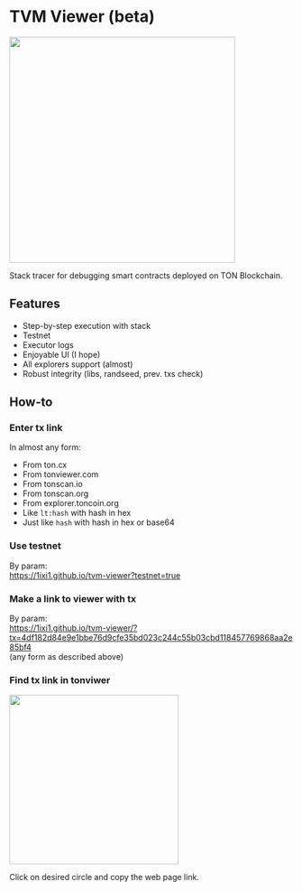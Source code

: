 # TVM Viewer (beta)

<img height="400px" src="https://github.com/user-attachments/assets/96151a33-3aad-4f50-bd72-f57b87c6f754"/>

Stack tracer for debugging smart contracts deployed on TON Blockchain.

## Features

-   Step-by-step execution with stack
-   Testnet
-   Executor logs
-   Enjoyable UI (I hope)
-   All explorers support (almost)
-   Robust integrity (libs, randseed, prev. txs check)

## How-to

### Enter tx link

In almost any form:

-   From ton.cx
-   From tonviewer.com
-   From tonscan.io
-   From tonscan.org
-   From explorer.toncoin.org
-   Like `lt:hash` with hash in hex
-   Just like `hash` with hash in hex or base64

### Use testnet

By param: \
https://1ixi1.github.io/tvm-viewer?testnet=true

### Make a link to viewer with tx

By param: \
https://1ixi1.github.io/tvm-viewer/?tx=4df182d84e9e1bbe76d9cfe35bd023c244c55b03cbd118457769868aa2e85bf4 \
(any form as described above)

### Find tx link in tonviwer
<img width="300px" src="https://github.com/user-attachments/assets/72dcf4a1-4bec-4820-9da5-1ef45f12a0e8"/>

Click on desired circle and copy the web page link.

